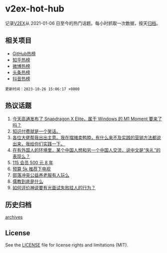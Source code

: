 # v2ex-hot-hub

 记录[V2EX](https://www.v2ex.com/)从 2021-01-06 日至今的热门话题。每小时抓取一次数据，按天[归档](archives)。
 
 ## 相关项目

- [GitHub热榜](https://github.com/snaildev/github-hot-hub)
- [知乎热榜](https://github.com/snaildev/zhihu-hot-hub)
- [微博热榜](https://github.com/snaildev/weibo-hot-hub)
- [头条热榜](https://github.com/snaildev/toutiao-hot-hub)
- [抖音热榜](https://github.com/snaildev/douyin-hot-hub)


 `更新时间：2023-10-26 15:06:17 +0800`

## 热议话题

1. [今天高通发布了 Snapdragon X Elite，属于 Windows 的 M1 Moment 要来了吗？](https://www.v2ex.com/t/985309)
1. [知识付费就是一个笑话。](https://www.v2ex.com/t/985433)
1. [各位大佬帮我出出主意。我在摆摊卖鸭脖，有什么来不及实践的营销方法都说出来，我给你们实践一下。](https://www.v2ex.com/t/985341)
1. [在有外国人的环境里，某个中国人想和另一个中国人交流，说中文是“失礼”的表现么？](https://www.v2ex.com/t/985392)
1. [115 会员 500 元 8 年](https://www.v2ex.com/t/985483)
1. [预算 5k 推荐下电视](https://www.v2ex.com/t/985488)
1. [部落冲突公益养老服有人玩么](https://www.v2ex.com/t/985489)
1. [儒教到底是什么](https://www.v2ex.com/t/985602)
1. [如何评价神说要有光面试失败挂人的行为？](https://www.v2ex.com/t/985358)

## 历史归档

[archives](archives)

## License

See the [LICENSE](LICENSE) file for license rights and limitations (MIT).
